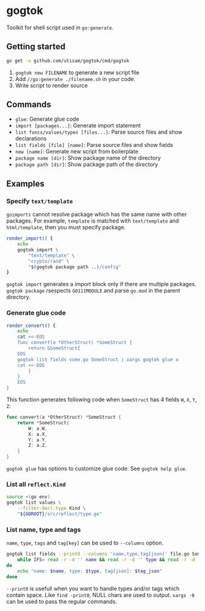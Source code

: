 # gogtok

Toolkit for shell script used in `go:generate`.

## Getting started

```bash
go get -u github.com/utisam/gogtok/cmd/gogtok
```

1. `gogtok new FILENAME` to generate a new script file
2. Add `//go:generate ./filename.sh` in your code.
3. Write script to render source

## Commands

* `glue`: Generate glue code
* `import [packages...]`: Generate import statement
* `list funcs/values/types [files...]`: Parse source files and show declarations
* `list fields [file] [name]`: Parse source files and show fields
* `new [name]`: Generate new script from boilerplate
* `package name [dir]`: Show package name of the directory
* `package path [dir]`: Show package path of the directory

## Examples

### Specify `text/template`

`goimports` cannot resolve package which has the same name with other packages.
For example, `template` is matched with `text/template` and `html/template`,
then you must specify package.

```bash
render_import() {
    echo
    gogtok import \
        "text/template" \
        "crypto/rand" \
        "$(gogtok package path ..)/config"
}
```

`gogtok import` generates a import block only if there are multiple packages.
`gogtok package` rsespects `GO111MODULE` and parse `go.mod` in the parent directory.

### Generate glue code

```bash
render_convert() {
    echo
    cat <<-EOS
    func convert(a *OtherStruct) *SomeStruct {
        return &SomeStruct{
    EOS
    gogtok list fields some.go SomeStruct | xargs gogtok glue a
    cat <<-EOS
        }
    }
    EOS
}
```

This function generates following code when `SomeStruct` has 4 fields `W`, `X`, `Y`, `Z`:

```go
func convert(a *OtherStruct) *SomeStruct {
    return *SomeStruct{
        W: a.W,
        X: a.X,
        Y: a.Y,
        Z: a.Z,
    }
}
```

`gogtok glue` has options to customize glue code. See `gogtok help glue`.

### List all `reflect.Kind`

```bash
source <(go env)
gogtok list values \
    --filter-decl-type Kind \
    "${GOROOT}/src/reflect/type.go"
```

### List name, type and tags

`name`, `type`, `tags` and `tag[key]` can be used to `--columns` option.

```bash
gogtok list fields --print0 --columns 'name,type,tag[json]' file.go SomeStruct | \
    while IFS= read -r -d '' name && read -r -d '' type && read -r -d '' tag_json
do
    echo "name: $name, type: $type, tag[json]: $tag_json"
done
```

`--print0` is usefull when you want to handle types and/or tags which contain space.
Like `find -print0`, NULL chars are used to output.
`xargs -0` can be used to pass the regular commands.
